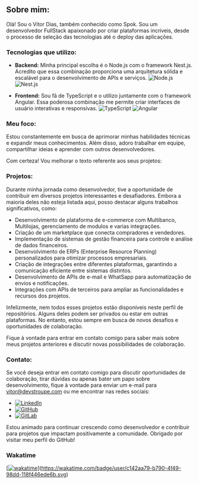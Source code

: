 <!--### Ola, Sou Vitor Gabriel 👋-->
<!--![Anurag's GitHub stats](https://github-readme-stats.vercel.app/api?username=vspok&show_icons=true&theme=radical)

![Oregand's gitlab stats](https://gitlab-readme-stats.vercel.app/api?username=oregand&show_icons=true)

-->
<!--
**vspok/vspok** is a ✨ _special_ ✨ repository because its `README.md` (this file) appears on your GitHub profile.

Here are some ideas to get you started:

- 🔭 I’m currently working on ...
- 🌱 I’m currently learning ...
- 👯 I’m looking to collaborate on ...
- 🤔 I’m looking for help with ...
- 💬 Ask me about ...
- 📫 How to reach me: ...
- 😄 Pronouns: ...
- ⚡ Fun fact: ...
-->

## Sobre mim:

Olá! Sou o Vitor Dias, também conhecido como Spok. Sou um desenvolvedor FullStack apaixonado por criar plataformas incríveis, desde o processo de seleção das tecnologias até o deploy das aplicações.

### Tecnologias que utilizo:

- **Backend:** Minha principal escolha é o Node.js com o framework Nest.js. Acredito que essa combinação proporciona uma arquitetura sólida e escalável para o desenvolvimento de APIs e serviços. ![Node.js](https://img.shields.io/badge/Node.js-339933?logo=node.js&logoColor=white&style=flat)
![Nest.js](https://img.shields.io/badge/Nest.js-E0234E?logo=nestjs&logoColor=white&style=flat)

- **Frontend:** Sou fã de TypeScript e o utilizo juntamente com o framework Angular. Essa poderosa combinação me permite criar interfaces de usuário interativas e responsivas. ![TypeScript](https://img.shields.io/badge/TypeScript-3178C6?logo=typescript&logoColor=white&style=flat)
![Angular](https://img.shields.io/badge/Angular-DD0031?logo=angular&logoColor=white&style=flat)

### Meu foco:

Estou constantemente em busca de aprimorar minhas habilidades técnicas e expandir meus conhecimentos. Além disso, adoro trabalhar em equipe, compartilhar ideias e aprender com outros desenvolvedores.

Com certeza! Vou melhorar o texto referente aos seus projetos:

### Projetos:

Durante minha jornada como desenvolvedor, tive a oportunidade de contribuir em diversos projetos interessantes e desafiadores. Embora a maioria deles não esteja listada aqui, posso destacar alguns trabalhos significativos, como:

- Desenvolvimento de plataforma de e-commerce com Multibanco, Multilojas, gerenciamento de modulos e varias integrações.
- Criação de um marketplace que conecta compradores e vendedores.
- Implementação de sistemas de gestão financeira para controle e análise de dados financeiros.
- Desenvolvimento de ERPs (Enterprise Resource Planning) personalizados para otimizar processos empresariais.
- Criação de integrações entre diferentes plataformas, garantindo a comunicação eficiente entre sistemas distintos.
- Desenvolvimento de APIs de e-mail e WhatSapp para automatização de envios e notificações.
- Integrações com APIs de terceiros para ampliar as funcionalidades e recursos dos projetos.

Infelizmente, nem todos esses projetos estão disponíveis neste perfil de repositórios. Alguns deles podem ser privados ou estar em outras plataformas. No entanto, estou sempre em busca de novos desafios e oportunidades de colaboração.

Fique à vontade para entrar em contato comigo para saber mais sobre meus projetos anteriores e discutir novas possibilidades de colaboração.

### Contato:

Se você deseja entrar em contato comigo para discutir oportunidades de colaboração, tirar dúvidas ou apenas bater um papo sobre desenvolvimento, fique à vontade para enviar um e-mail para vitor@devstroupe.com ou me encontrar nas redes sociais:

- [![LinkedIn](https://img.shields.io/badge/LinkedIn-0077B5?logo=linkedin&logoColor=white&style=flat)](https://www.linkedin.com/in/vitorggdias)
- [![GitHub](https://img.shields.io/badge/GitHub-181717?logo=github&logoColor=white&style=flat)](https://github.com/vspok)
- [![GitLab](https://img.shields.io/badge/GitLab-FCA121?logo=gitlab&logoColor=white&style=flat)](https://gitlab.com/vspok)

Estou animado para continuar crescendo como desenvolvedor e contribuir para projetos que impactam positivamente a comunidade. Obrigado por visitar meu perfil do GitHub!

### Wakatime
[[![wakatime](https://wakatime.com/badge/user/c142aa79-b790-4f49-98dd-118f446ede6b.svg)](https://wakatime.com/@c142aa79-b790-4f49-98dd-118f446ede6b)](https://wakatime.com/badge/user/c142aa79-b790-4f49-98dd-118f446ede6b.svg)
